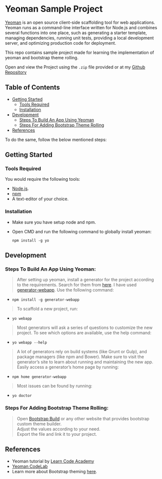 # Yeoman Sample Project

[Yeoman](https://yeoman.io/) is an open source client-side scaffolding tool for web applications. Yeoman runs as a command-line interface written for Node.js and combines several functions into one place, such as generating a starter template, managing dependencies, running unit tests, providing a local development server, and optimizing production code for deployment.

This repo contains sample project made for learning the implementation of yeoman and bootstrap theme rolling. 

Open and view the Project using the `.zip` file provided or at my [Github Repository](https://github.com/madhur-taneja/Yeoman-Sample-Project)

## Table of Contents
- [Getting Started](#getting-started)
	- [Tools Required](#tools-required)
	- [Installation](#installation)
- [Development](#development)
  - [Steps To Build An App Using Yeoman](#steps-to-build-an-app-using-yeoman)
  - [Steps For Adding Bootstrap Theme Rolling](#steps-for-adding-bootstrap-theme-rolling)
- [References](#references)

To do the same, follow the below mentioned steps:

## Getting Started

### Tools Required
You would require the following tools:

* [Node.js](https://nodejs.org/en/download/).
* [npm](https://www.npmjs.com/)
* A text-editor of your choice.

### Installation

* Make sure you have setup node and npm.

* Open CMD and run the following command to globally install yeoman:
  ```
  npm install -g yo
  ```

## Development

### Steps To Build An App Using Yeoman:

> After setting up yeoman, install a generator for the project according to the requirements. Search for them from [here](http://yeoman.io/generators/). I have used [generator-webapp](https://github.com/yeoman/generator-webapp). Use the following command:

* `npm install -g generator-webapp`

> To scaffold a new project, run:

* `yo webapp`

> Most generators will ask a series of questions to customize the new project. To see which options are available, use the help command:

* `yo webapp --help`

> A lot of generators rely on build systems (like Grunt or Gulp), and package managers (like npm and Bower). Make sure to visit the generator’s site to learn about running and maintaining the new app. Easily access a generator’s home page by running:

* `npm home generator-webapp`

> Most issues can be found by running:

* `yo doctor`

### Steps For Adding Bootstrap Theme Rolling:

> Open [Bootstrap Build](https://bootstrap.build/app/v4.1.1/) or any other website that provides bootstrap custom theme builder. </br>
  Adjust the values according to your need. </br>
  Export the file and link it to your project. </br>
  
## References

* Yeoman tutorial by [Learn Code Academy](https://www.youtube.com/watch?v=gKiaLSJW5xI)
* [Yeoman CodeLab](https://yeoman.io/codelab/)
* Learn more about Bootstrap theming [here](https://getbootstrap.com/docs/4.0/getting-started/theming/). </br>
